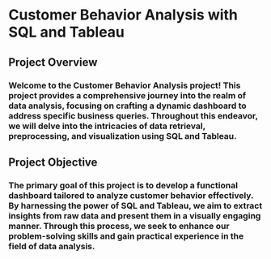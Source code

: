 # Customer Behavior Analysis with SQL and Tableau
## Project Overview
 ### Welcome to the Customer Behavior Analysis project! This project provides a comprehensive journey into the realm of data analysis, focusing on crafting a dynamic dashboard to address specific business queries. Throughout this endeavor, we will delve into the intricacies of data retrieval, preprocessing, and visualization using SQL and Tableau.

## Project Objective
 ### The primary goal of this project is to develop a functional dashboard tailored to analyze customer behavior effectively. By harnessing the power of SQL and Tableau, we aim to extract insights from raw data and present them in a visually engaging manner. Through this process, we seek to enhance our problem-solving skills and gain practical experience in the field of data analysis.
  
